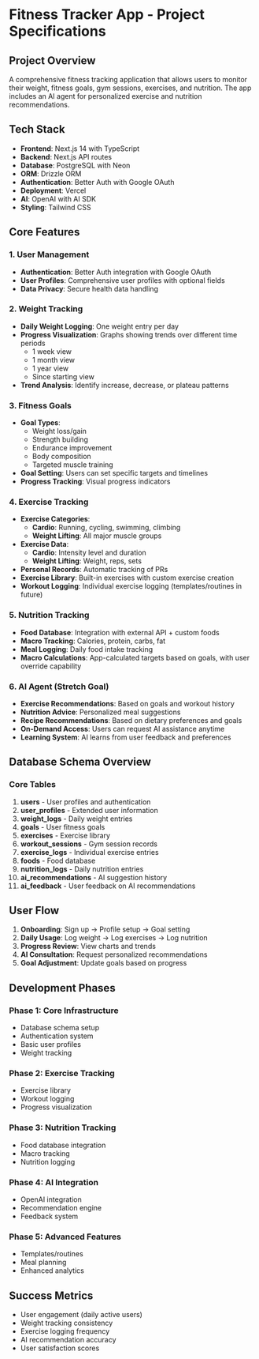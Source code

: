 # Fitness Tracker App - Project Specifications

## Project Overview
A comprehensive fitness tracking application that allows users to monitor their weight, fitness goals, gym sessions, exercises, and nutrition. The app includes an AI agent for personalized exercise and nutrition recommendations.

## Tech Stack
- **Frontend**: Next.js 14 with TypeScript
- **Backend**: Next.js API routes
- **Database**: PostgreSQL with Neon
- **ORM**: Drizzle ORM
- **Authentication**: Better Auth with Google OAuth
- **Deployment**: Vercel
- **AI**: OpenAI with AI SDK
- **Styling**: Tailwind CSS

## Core Features

### 1. User Management
- **Authentication**: Better Auth integration with Google OAuth
- **User Profiles**: Comprehensive user profiles with optional fields
- **Data Privacy**: Secure health data handling

### 2. Weight Tracking
- **Daily Weight Logging**: One weight entry per day
- **Progress Visualization**: Graphs showing trends over different time periods
  - 1 week view
  - 1 month view
  - 1 year view
  - Since starting view
- **Trend Analysis**: Identify increase, decrease, or plateau patterns

### 3. Fitness Goals
- **Goal Types**:
  - Weight loss/gain
  - Strength building
  - Endurance improvement
  - Body composition
  - Targeted muscle training
- **Goal Setting**: Users can set specific targets and timelines
- **Progress Tracking**: Visual progress indicators

### 4. Exercise Tracking
- **Exercise Categories**:
  - **Cardio**: Running, cycling, swimming, climbing
  - **Weight Lifting**: All major muscle groups
- **Exercise Data**:
  - **Cardio**: Intensity level and duration
  - **Weight Lifting**: Weight, reps, sets
- **Personal Records**: Automatic tracking of PRs
- **Exercise Library**: Built-in exercises with custom exercise creation
- **Workout Logging**: Individual exercise logging (templates/routines in future)

### 5. Nutrition Tracking
- **Food Database**: Integration with external API + custom foods
- **Macro Tracking**: Calories, protein, carbs, fat
- **Meal Logging**: Daily food intake tracking
- **Macro Calculations**: App-calculated targets based on goals, with user override capability

### 6. AI Agent (Stretch Goal)
- **Exercise Recommendations**: Based on goals and workout history
- **Nutrition Advice**: Personalized meal suggestions
- **Recipe Recommendations**: Based on dietary preferences and goals
- **On-Demand Access**: Users can request AI assistance anytime
- **Learning System**: AI learns from user feedback and preferences

## Database Schema Overview

### Core Tables
1. **users** - User profiles and authentication
2. **user_profiles** - Extended user information
3. **weight_logs** - Daily weight entries
4. **goals** - User fitness goals
5. **exercises** - Exercise library
6. **workout_sessions** - Gym session records
7. **exercise_logs** - Individual exercise entries
8. **foods** - Food database
9. **nutrition_logs** - Daily nutrition entries
10. **ai_recommendations** - AI suggestion history
11. **ai_feedback** - User feedback on AI recommendations

## User Flow
1. **Onboarding**: Sign up → Profile setup → Goal setting
2. **Daily Usage**: Log weight → Log exercises → Log nutrition
3. **Progress Review**: View charts and trends
4. **AI Consultation**: Request personalized recommendations
5. **Goal Adjustment**: Update goals based on progress

## Development Phases

### Phase 1: Core Infrastructure
- Database schema setup
- Authentication system
- Basic user profiles
- Weight tracking

### Phase 2: Exercise Tracking
- Exercise library
- Workout logging
- Progress visualization

### Phase 3: Nutrition Tracking
- Food database integration
- Macro tracking
- Nutrition logging

### Phase 4: AI Integration
- OpenAI integration
- Recommendation engine
- Feedback system

### Phase 5: Advanced Features
- Templates/routines
- Meal planning
- Enhanced analytics

## Success Metrics
- User engagement (daily active users)
- Weight tracking consistency
- Exercise logging frequency
- AI recommendation accuracy
- User satisfaction scores
